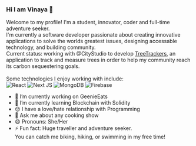 ### Hi I am Vinaya 👋

Welcome to my profile! I'm a student, innovator, coder and full-time adventure seeker.<br/>
I'm currently a software developer passionate about creating innovative applications to solve the worlds greatest issues, designing accessable technology, and building community.<br/>Current status: working with @CityStudio to develop [TreeTrackers](https://treetrackers.ca/), an application to track and measure trees in order to help my community reach its carbon sequestering goals. 
</br>
</br>
Some technologies I enjoy working with include: </br>
![React](https://img.shields.io/badge/react-%2320232a.svg?style=for-the-badge&logo=react&logoColor=%2361DAFB) ![Next JS](https://img.shields.io/badge/Next-black?style=for-the-badge&logo=next.js&logoColor=white) ![MongoDB](https://img.shields.io/badge/MongoDB-%234ea94b.svg?style=for-the-badge&logo=mongodb&logoColor=white) ![Firebase](https://img.shields.io/badge/firebase-%23039BE5.svg?style=for-the-badge&logo=firebase) 



- 🔭 I’m currently working on GeenieEats
- 🌱 I’m currently learning Blockchain with Solidity 
- 😐 I have a love/hate relationship with Programming
- 💬 Ask me about any cooking show 
- 😄 Pronouns: She/Her
- ⚡ Fun fact: Huge traveller and adventure seeker.<br/>You can catch me biking, hiking, or swimming in my free time! 

